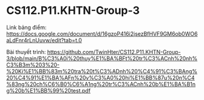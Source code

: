 # CS112.P11.KHTN-Group-3

Link bảng điểm: https://docs.google.com/document/d/16gzoP416i2jsezBfHVF9GM6ob0WO6aLdFnr4rLnUuvw/edit?tab=t.0

Bài thuyết trình: https://github.com/TwinHter/CS112.P11.KHTN-Group-3/blob/main/B%C3%A0i%20thuy%E1%BA%BFt%20tr%C3%ACnh%20nh%C3%B3m%203%20-%20Ki%E1%BB%83m%20tra%20t%C3%ADnh%20%C4%91%C3%BAng%20%C4%91%E1%BA%AFn%20v%C3%A0%20hi%E1%BB%87u%20n%C4%83ng%20ch%C6%B0%C6%A1ng%20tr%C3%ACnh%20b%E1%BA%B1ng%20b%E1%BB%99%20test.pdf

